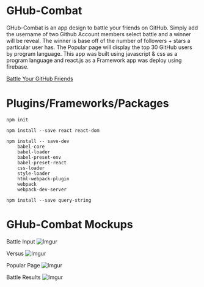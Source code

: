 # GHub-Combat

GHub-Combat is an app design to battle your friends on GitHub. Simply add the username of two Github Account members select battle and a winner will be reveal. The winner is base off of the number of followers + stars a particular user has. The Popular page will display the top 30 GitHub users by program language. This app was built using javascript & css as a program language and react.js as a Framework app was deploy using firebase.

[Battle Your GitHub  Friends](https://ghub-combat.firebaseapp.com)

# Plugins/Frameworks/Packages
```
npm init
```

```
npm install --save react react-dom
```
```
npm install -- save-dev
    babel-core
    babel-loader
    babel-preset-env
    babel-preset-react
    css-loader
    style-loader
    html-webpack-plugin
    webpack
    webpack-dev-server
 ```
 ```
 npm install --save query-string
 ```

# GHub-Combat Mockups

Battle Input
![Imgur](https://i.imgur.com/2meplla.png)

Versus 
![Imgur](https://i.imgur.com/IbtEtN9.png)

Popular Page
![Imgur](https://i.imgur.com/ar1Lh2F.png)

Battle Results 
![Imgur](https://i.imgur.com/JhuINqS.png)
